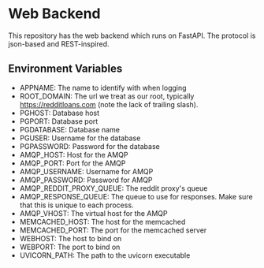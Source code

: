 # Web Backend

This repository has the web backend which runs on FastAPI. The protocol is
json-based and REST-inspired.

## Environment Variables

- APPNAME: The name to identify with when logging
- ROOT_DOMAIN: The url we treat as our root, typically https://redditloans.com
  (note the lack of trailing slash).
- PGHOST: Database host
- PGPORT: Database port
- PGDATABASE: Database name
- PGUSER: Username for the database
- PGPASSWORD: Password for the database
- AMQP_HOST: Host for the AMQP
- AMQP_PORT: Port for the AMQP
- AMQP_USERNAME: Username for AMQP
- AMQP_PASSWORD: Password for AMQP
- AMQP_REDDIT_PROXY_QUEUE: The reddit proxy's queue
- AMQP_RESPONSE_QUEUE: The queue to use for responses. Make sure that this
  is unique to each process.
- AMQP_VHOST: The virtual host for the AMQP
- MEMCACHED_HOST: The host for the memcached
- MEMCACHED_PORT: The port for the memcached server
- WEBHOST: The host to bind on
- WEBPORT: The port to bind on
- UVICORN_PATH: The path to the uvicorn executable
